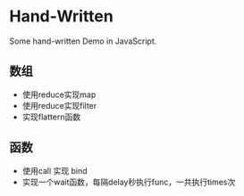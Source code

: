 # Hand-Written
Some hand-written Demo in JavaScript.




## 数组
- 使用reduce实现map
- 使用reduce实现filter
- 实现flattern函数

## 函数
- 使用call 实现 bind
- 实现一个wait函数，每隔delay秒执行func，一共执行times次